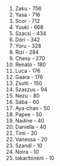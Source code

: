 1. Zaku - 756
2. Yasa - 716
3. Scor - 712
4. Yuuki - 668
5. Szacsi - 434
6. Dóri - 342
7. Yoru - 328
8. Rizi - 284
9. Chesy - 270
10. Renátó - 180
11. Luca - 176
11. Gaara - 176
12. Zsolti - 150
13. Szaszus - 94
14. Nezu - 80
15. Sába - 60
16. Aya-chan - 50
16. Papee - 50
17. Nadine - 40
17. Daniella - 40
18. Timi - 20
18. Vanessa - 20
19. Szandi - 10
19. Noira - 10
19. takarítónéni - 10
